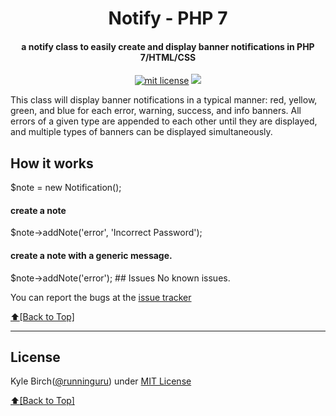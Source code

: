<h1 align="center" id="urls">Notify - PHP 7</h1>
<h4 align="center">a notify class to easily create and display banner notifications in PHP 7/HTML/CSS</h4>

<p align="center">
<a href="http://amarlearning.mit-license.org/"><img src="https://img.shields.io/pypi/l/pyzipcode-cli.svg" alt="mit license"></a>
<img src="http://kylebirch.info/images/build_passing.png">
</p>

This class will display banner notifications in a typical manner: red, yellow, green, and blue for each error, warning, success, and info banners. All errors of a given type are appended to each other until they are displayed, and multiple types of banners can be displayed simultaneously.

## How it works
<p>$note = new Notification();</p>
<h4>create a note</h4>
<p>$note->addNote('error', 'Incorrect Password');</p>
<h4>create a note with a generic message.</h4>
<p>$note->addNote('error');
## Issues
No known issues.

You can report the bugs at the [issue tracker](https://github.com/runninguru/Banner-Notifications-PHP-7)

[:arrow_up:\[Back to Top\]](https://github.com/runninguru/Banner-Notifications-PHP-7)



***

## License
Kyle Birch([@runninguru](http://github.com/runninguru)) under [MIT License](https://choosealicense.com/licenses/mit/) 

[:arrow_up:\[Back to Top\]](https://github.com/runninguru/Banner-Notifications-PHP-7)


